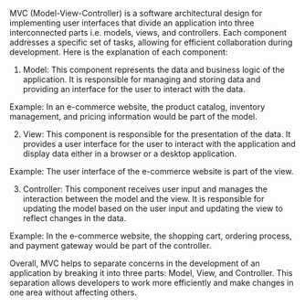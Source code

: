 

MVC (Model-View-Controller) is a software architectural design for implementing user interfaces that divide an application into three interconnected parts i.e. models, views, and controllers. Each component addresses a specific set of tasks, allowing for efficient collaboration during development. Here is the explanation of each component:

1. Model: This component represents the data and business logic of the application. It is responsible for managing and storing data and providing an interface for the user to interact with the data.

Example: In an e-commerce website, the product catalog, inventory management, and pricing information would be part of the model.

2. View: This component is responsible for the presentation of the data. It provides a user interface for the user to interact with the application and display data either in a browser or a desktop application.

Example: The user interface of the e-commerce website is part of the view.

3. Controller: This component receives user input and manages the interaction between the model and the view. It is responsible for updating the model based on the user input and updating the view to reflect changes in the data.

Example: In the e-commerce website, the shopping cart, ordering process, and payment gateway would be part of the controller.

Overall, MVC helps to separate concerns in the development of an application by breaking it into three parts: Model, View, and Controller. This separation allows developers to work more efficiently and make changes in one area without affecting others.